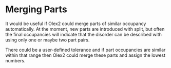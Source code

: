 # Merging Parts

It would be useful if Olex2 could merge parts of similar occupancy automatically. At the moment, new parts are introduced with split, but often the final occupancies will indicate that the disorder can be described with using only one or maybe two part pairs.

There could be a user-defined tolerance and if part occupancies are similar within that range then Olex2 could merge these parts and assign the lowest numbers.